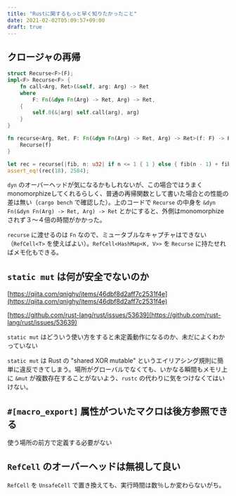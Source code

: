 ```yaml
---
title: "Rustに関するもっと早く知りたかったこと"
date: 2021-02-02T05:09:57+09:00
draft: true
---
```


## クロージャの再帰

```rust
struct Recurse<F>(F);
impl<F> Recurse<F> {
    fn call<Arg, Ret>(&self, arg: Arg) -> Ret
    where
        F: Fn(&dyn Fn(Arg) -> Ret, Arg) -> Ret,
    {
        self.0(&|arg| self.call(arg), arg)
    }
}

fn recurse<Arg, Ret, F: Fn(&dyn Fn(Arg) -> Ret, Arg) -> Ret>(f: F) -> Recurse<F> {
    Recurse(f)
}

let rec = recurse(|fib, n: u32| if n <= 1 { 1 } else { fib(n - 1) + fib(n - 2) });
assert_eq!(rec(18), 2584);
```

`dyn` のオーバーヘッドが気になるかもしれないが、この場合ではうまくmonomorphizeしてくれるらしく、普通の再帰関数として書いた場合との性能の差は無い（`cargo bench` で確認した）。上のコードで `Recurse` の中身を `&dyn Fn(&dyn Fn(Arg) -> Ret, Arg) -> Ret` とかにすると、外側はmonomorphizeされず３～４倍の時間がかかった。

`recurse` に渡せるのは `Fn` なので、ミュータブルなキャプチャはできない（`RefCell<T>` を使えばよい）。`RefCell<HashMap<K, V>>` を `Recurse` に持たせればメモ化もできる。

## `static mut` は何が安全でないのか

[https://qiita.com/qnighy/items/46dbf8d2aff7c2531f4e](https://qiita.com/qnighy/items/46dbf8d2aff7c2531f4e)

[https://github.com/rust-lang/rust/issues/53639](https://github.com/rust-lang/rust/issues/53639)

`static mut` はどういう使い方をすると未定義動作になるのか、未だによくわかっていない

`static mut` は Rust の "shared XOR mutable" というエイリアシング規則に簡単に違反できてしまう。場所がグローバルでなくても、いかなる瞬間もメモリ上に `&mut` が複数存在することがないよう、`rustc` の代わりに気をつけなくてはいけない。


## `#[macro_export]` 属性がついたマクロは後方参照できる

使う場所の前方で定義する必要がない

## `RefCell` のオーバーヘッドは無視して良い

`RefCell` を `UnsafeCell` で置き換えても、実行時間は数％しか変わらないがち。
